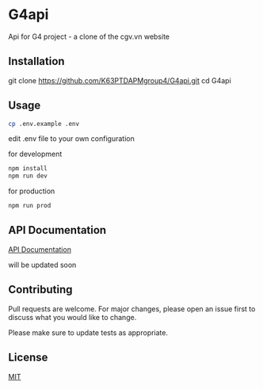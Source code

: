 # G4api

Api for G4 project - a clone of the cgv.vn website

## Installation

git clone https://github.com/K63PTDAPMgroup4/G4api.git
cd G4api

## Usage

```bash
cp .env.example .env
```

edit .env file to your own configuration

for development

```bash
npm install
npm run dev
```

for production

```bash
npm run prod
```

## API Documentation
[API Documentation](https://documenter.getpostman.com)

will be updated soon

## Contributing

Pull requests are welcome. For major changes, please open an issue first to discuss what you would like to change.

Please make sure to update tests as appropriate.

## License
[MIT](https://choosealicense.com/licenses/mit)